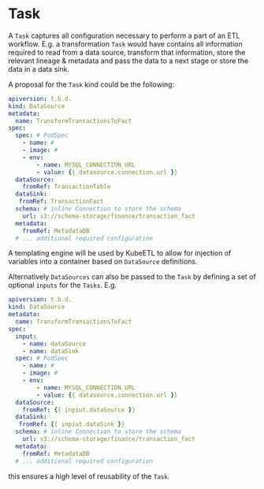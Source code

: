 # Task

A `Task` captures all configuration necessary to perform a part of an ETL workflow. E.g. a transformation `Task` would have contains all information required to read from a data source, transform that information, store the relevant lineage & metadata and pass the data to a next stage or store the data in a data sink.

A proposal for the `Task` kind could be the following:

```yml
apiversion: t.b.d.
kind: DataSource
metadata:
  name: TransformTransactionsToFact
spec:
  spec: # PodSpec
    - name: #
    - image: #
    - env:
        - name: MYSQL_CONNECTION_URL
        - value: {{ datasource.connection.url }}
  dataSource:
    fromRef: TransactionTable
  dataSink:
   fromRef: TransactionFact
  schema: # inline Connection to store the schema
    url: s3://schema-storage/finance/transaction_fact
  metadata:
    fromRef: MetadataDB
  # ... additional required configuration
``` 

A templating engine will be used by KubeETL to allow for injection of variables into a container based on `DataSource` definitions.

Alternatively `DataSources` can also be passed to the `Task` by defining a set of optional `inputs` for the `Tasks`. E.g.

```yml
apiversion: t.b.d.
kind: DataSource
metadata:
  name: TransformTransactionsToFact
spec:
  input:
    - name: dataSource
    - name: dataSink
  spec: # PodSpec
    - name: #
    - image: #
    - env:
        - name: MYSQL_CONNECTION_URL
        - value: {{ datasource.connection.url }}
  dataSource:
    fromRef: {{ inpiut.dataSource }}
  dataSink:
   fromRef: {{ inpiut.dataSink }}
  schema: # inline Connection to store the schema
    url: s3://schema-storage/finance/transaction_fact
  metadata:
    fromRef: MetadataDB
  # ... additional required configuration
```

this ensures a high level of reusability of the `Task`.
